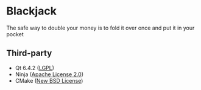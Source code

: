 # Blackjack
The safe way to double your money is to fold it over once and put it in your pocket

## Third-party

* Qt 6.4.2 ([LGPL](http://doc.qt.io/qt-6/lgpl.html))
* Ninja ([Apache License 2.0](https://github.com/ninja-build/ninja/blob/master/COPYING))
* CMake ([New BSD License](https://github.com/Kitware/CMake/blob/master/Copyright.txt))
